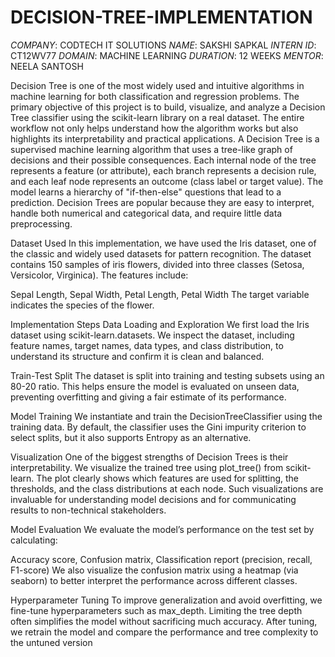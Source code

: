 # DECISION-TREE-IMPLEMENTATION
*COMPANY*: CODTECH IT SOLUTIONS
*NAME*: SAKSHI SAPKAL
*INTERN ID*: CT12WV77
*DOMAIN*: MACHINE LEARNING
*DURATION*: 12 WEEKS
*MENTOR*: NEELA SANTOSH

Decision Tree is one of the most widely used and intuitive algorithms in machine learning for both classification and regression problems. The primary objective of this project is to build, visualize, and analyze a Decision Tree classifier using the scikit-learn library on a real dataset. The entire workflow not only helps understand how the algorithm works but also highlights its interpretability and practical applications.
A Decision Tree is a supervised machine learning algorithm that uses a tree-like graph of decisions and their possible consequences. Each internal node of the tree represents a feature (or attribute), each branch represents a decision rule, and each leaf node represents an outcome (class label or target value). The model learns a hierarchy of "if-then-else" questions that lead to a prediction.
Decision Trees are popular because they are easy to interpret, handle both numerical and categorical data, and require little data preprocessing.

Dataset Used
In this implementation, we have used the Iris dataset, one of the classic and widely used datasets for pattern recognition. The dataset contains 150 samples of iris flowers, divided into three classes (Setosa, Versicolor, Virginica). The features include:

Sepal Length, Sepal Width, Petal Length, Petal Width
The target variable indicates the species of the flower.

Implementation Steps
Data Loading and Exploration
We first load the Iris dataset using scikit-learn.datasets. We inspect the dataset, including feature names, target names, data types, and class distribution, to understand its structure and confirm it is clean and balanced.

Train-Test Split
The dataset is split into training and testing subsets using an 80-20 ratio. This helps ensure the model is evaluated on unseen data, preventing overfitting and giving a fair estimate of its performance.

Model Training
We instantiate and train the DecisionTreeClassifier using the training data. By default, the classifier uses the Gini impurity criterion to select splits, but it also supports Entropy as an alternative.

Visualization
One of the biggest strengths of Decision Trees is their interpretability. We visualize the trained tree using plot_tree() from scikit-learn. The plot clearly shows which features are used for splitting, the thresholds, and the class distributions at each node. Such visualizations are invaluable for understanding model decisions and for communicating results to non-technical stakeholders.

Model Evaluation
We evaluate the model’s performance on the test set by calculating:

Accuracy score, Confusion matrix, Classification report (precision, recall, F1-score)
We also visualize the confusion matrix using a heatmap (via seaborn) to better interpret the performance across different classes.

Hyperparameter Tuning
To improve generalization and avoid overfitting, we fine-tune hyperparameters such as max_depth. Limiting the tree depth often simplifies the model without sacrificing much accuracy. After tuning, we retrain the model and compare the performance and tree complexity to the untuned version
